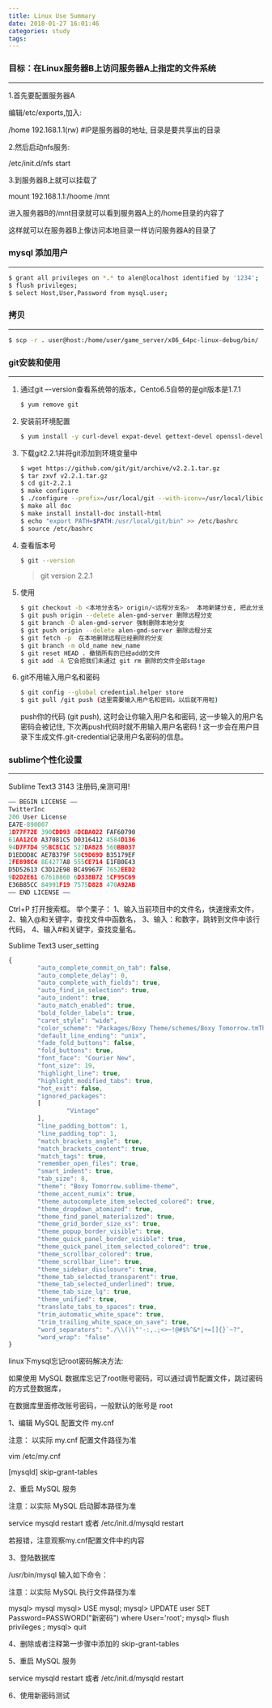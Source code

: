 ```yaml
---
title: Linux Use Summary
date: 2018-01-27 16:01:46
categories: study
tags:
---
```


### 目标：在Linux服务器B上访问服务器A上指定的文件系统 ###
- - -
1.首先要配置服务器A

编辑/etc/exports,加入:

/home    192.168.1.1(rw)    #IP是服务器B的地址, 目录是要共享出的目录

2.然后启动nfs服务:

/etc/init.d/nfs start

3.到服务器B上就可以挂载了

mount 192.168.1.1:/hoome /mnt

进入服务器B的/mnt目录就可以看到服务器A上的/home目录的内容了

这样就可以在服务器B上像访问本地目录一样访问服务器A的目录了

### mysql 添加用户 ###
- - -
```bash
$ grant all privileges on *.* to alen@localhost identified by '1234';
$ flush privileges;
$ select Host,User,Password from mysql.user;
```

### 拷贝 ###
- - -
``` bash
$ scp -r . user@host:/home/user/game_server/x86_64pc-linux-debug/bin/
```

### git安装和使用 ###
- - -
1. 通过git –-version查看系统带的版本，Cento6.5自带的是git版本是1.7.1

    ```bash
    $ yum remove git
    ```

2. 安装前环境配置

    ```bash
    $ yum install -y curl-devel expat-devel gettext-devel openssl-devel zlib-devel asciidoc xmlto perl-devel perl-CPAN autoconf*
    ```

3. 下载git2.2.1并将git添加到环境变量中

    ```bash
    $ wget https://github.com/git/git/archive/v2.2.1.tar.gz
    $ tar zxvf v2.2.1.tar.gz
    $ cd git-2.2.1
    $ make configure
    $ ./configure --prefix=/usr/local/git --with-iconv=/usr/local/libiconv
    $ make all doc
    $ make install install-doc install-html
    $ echo "export PATH=$PATH:/usr/local/git/bin" >> /etc/bashrc
    $ source /etc/bashrc
    ```

4. 查看版本号

    ```bash
    $ git --version
    ```
    > git version 2.2.1

5. 使用

    ```bash
    $ git checkout -b <本地分支名> origin/<远程分支名>  本地新建分支, 把此分支放入其中
    $ git push origin --delete alen-gmd-server 删除远程分支
    $ git branch -D alen-gmd-server 强制删除本地分支
    $ git push origin --delete alen-gmd-server 删除远程分支
    $ git fetch -p  在本地删除远程已经删除的分支
    $ git branch -m old_name new_name
    $ git reset HEAD . 撤销所有的已经add的文件
    $ git add -A 它会把我们未通过 git rm 删除的文件全部stage
    ```

6. git不用输入用户名和密码

	``` bash
	$ git config --global credential.helper store
	$ git pull /git push (这里需要输入用户名和密码，以后就不用啦)
	```
    push你的代码 (git push), 这时会让你输入用户名和密码, 这一步输入的用户名密码会被记住, 下次再push代码时就不用输入用户名密码 ! 这一步会在用户目录下生成文件.git-credential记录用户名密码的信息。

### sublime个性化设置 ###
- - -
Sublime Text3 3143 注册码,亲测可用!
```js
—– BEGIN LICENSE —–
TwitterInc
200 User License
EA7E-890007
1D77F72E 390CDD93 4DCBA022 FAF60790
61AA12C0 A37081C5 D0316412 4584D136
94D7F7D4 95BC8C1C 527DA828 560BB037
D1EDDD8C AE7B379F 50C9D69D B35179EF
2FE898C4 8E4277A8 555CE714 E1FB0E43
D5D52613 C3D12E98 BC49967F 7652EED2
9D2D2E61 67610860 6D338B72 5CF95C69
E36B85CC 84991F19 7575D828 470A92AB
—— END LICENSE ——
```

Ctrl+P 打开搜索框。
举个栗子：
1、输入当前项目中的文件名，快速搜索文件，
2、输入@和关键字，查找文件中函数名，
3、输入：和数字，跳转到文件中该行代码，
4、输入#和关键字，查找变量名。

Sublime Text3 user_setting
```js
{
        "auto_complete_commit_on_tab": false,
        "auto_complete_delay": 0,
        "auto_complete_with_fields": true,
        "auto_find_in_selection": true,
        "auto_indent": true,
        "auto_match_enabled": true,
        "bold_folder_labels": true,
        "caret_style": "wide",
        "color_scheme": "Packages/Boxy Theme/schemes/Boxy Tomorrow.tmTheme",
        "default_line_ending": "unix",
        "fade_fold_buttons": false,
        "fold_buttons": true,
        "font_face": "Courier New",
        "font_size": 19,
        "highlight_line": true,
        "highlight_modified_tabs": true,
        "hot_exit": false,
        "ignored_packages":
        [
                "Vintage"
        ],
        "line_padding_bottom": 1,
        "line_padding_top": 1,
        "match_brackets_angle": true,
        "match_brackets_content": true,
        "match_tags": true,
        "remember_open_files": true,
        "smart_indent": true,
        "tab_size": 8,
        "theme": "Boxy Tomorrow.sublime-theme",
        "theme_accent_numix": true,
        "theme_autocomplete_item_selected_colored": true,
        "theme_dropdown_atomized": true,
        "theme_find_panel_materialized": true,
        "theme_grid_border_size_xs": true,
        "theme_popup_border_visible": true,
        "theme_quick_panel_border_visible": true,
        "theme_quick_panel_item_selected_colored": true,
        "theme_scrollbar_colored": true,
        "theme_scrollbar_line": true,
        "theme_sidebar_disclosure": true,
        "theme_tab_selected_transparent": true,
        "theme_tab_selected_underlined": true,
        "theme_tab_size_lg": true,
        "theme_unified": true,
        "translate_tabs_to_spaces": true,
        "trim_automatic_white_space": true,
        "trim_trailing_white_space_on_save": true,
        "word_separators": "./\\()\"'-:,.;<>~!@#$%^&*|+=[]{}`~?",
        "word_wrap": "false"
}
```


linux下mysql忘记root密码解决方法:

如果使用 MySQL 数据库忘记了root账号密码，可以通过调节配置文件，跳过密码的方式登数据库，

在数据库里面修改账号密码，一般默认的账号是 root

1、编辑 MySQL 配置文件 my.cnf

注意： 以实际 my.cnf 配置文件路径为准

vim /etc/my.cnf

[mysqld]
skip-grant-tables

2、重启 MySQL 服务

注意：以实际 MySQL 启动脚本路径为准

service mysqld restart 或者 /etc/init.d/mysqld restart

若报错，注意观察my.cnf配置文件中的内容

3、登陆数据库

/usr/bin/mysql 输入如下命令：

注意：以实际 MySQL 执行文件路径为准

mysql> mysql
mysql> USE mysql;
mysql> UPDATE user SET Password=PASSWORD("新密码") where User='root';
mysql> flush privileges ;
mysql> quit

4、删除或者注释第一步骤中添加的 skip-grant-tables

5、重启 MySQL 服务

service mysqld restart 或者 /etc/init.d/mysqld restart

6、使用新密码测试
